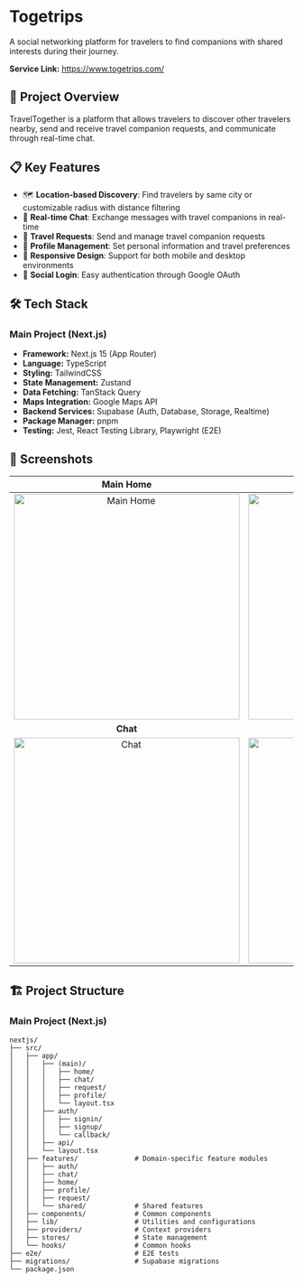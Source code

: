 # Togetrips

A social networking platform for travelers to find companions with shared interests during their journey.

**Service Link:** https://www.togetrips.com/

## 🚀 Project Overview

TravelTogether is a platform that allows travelers to discover other travelers nearby, send and receive travel companion requests, and communicate through real-time chat.

## 📋 Key Features

- 🗺️ **Location-based Discovery**: Find travelers by same city or customizable radius with distance filtering
- 💬 **Real-time Chat**: Exchange messages with travel companions in real-time
- 📝 **Travel Requests**: Send and manage travel companion requests
- 👤 **Profile Management**: Set personal information and travel preferences
- 📱 **Responsive Design**: Support for both mobile and desktop environments
- 🔐 **Social Login**: Easy authentication through Google OAuth

## 🛠️ Tech Stack

### Main Project (Next.js)

- **Framework:** Next.js 15 (App Router)
- **Language:** TypeScript
- **Styling:** TailwindCSS
- **State Management:** Zustand
- **Data Fetching:** TanStack Query
- **Maps Integration:** Google Maps API
- **Backend Services:** Supabase (Auth, Database, Storage, Realtime)
- **Package Manager:** pnpm
- **Testing:** Jest, React Testing Library, Playwright (E2E)

## 📱 Screenshots

<!-- prettier-ignore-start -->
| Main Home | Travel Requests |
| :---: | :---: |
| <img width="400" alt="Main Home" src="https://github.com/user-attachments/assets/0ccf6ebd-14c2-48e0-86c7-11203120cd11"> | <img width="400" alt="Travel Requests" src="https://github.com/user-attachments/assets/95e131ac-99ba-4713-a191-0fa10380db4f"> |
| **Chat** | **Profile** |
| <img width="400" alt="Chat" src="https://github.com/user-attachments/assets/9a95dae9-a4cc-434e-98ba-d93dddb78ef8"> | <img width="400" alt="Profile" src="https://github.com/user-attachments/assets/4693700a-08b6-45a2-b255-197a7d8d7a04"> |
<!-- prettier-ignore-end -->

## 🏗️ Project Structure

### Main Project (Next.js)

```
nextjs/
├── src/
│   ├── app/
│   │   ├── (main)/
│   │   │   ├── home/
│   │   │   ├── chat/
│   │   │   ├── request/
│   │   │   ├── profile/
│   │   │   └── layout.tsx
│   │   ├── auth/
│   │   │   ├── signin/
│   │   │   ├── signup/
│   │   │   └── callback/
│   │   ├── api/
│   │   └── layout.tsx
│   ├── features/              # Domain-specific feature modules
│   │   ├── auth/
│   │   ├── chat/
│   │   ├── home/
│   │   ├── profile/
│   │   ├── request/
│   │   └── shared/            # Shared features
│   ├── components/            # Common components
│   ├── lib/                   # Utilities and configurations
│   ├── providers/             # Context providers
│   ├── stores/                # State management
│   └── hooks/                 # Common hooks
├── e2e/                       # E2E tests
├── migrations/                # Supabase migrations
└── package.json
```
